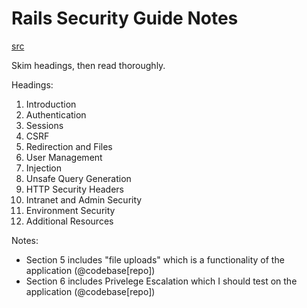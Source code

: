# Rails Security Guide Notes
[src](https://guides.rubyonrails.org/security.html)

Skim headings, then read thoroughly.

Headings:
1. Introduction
2. Authentication
3. Sessions
4. CSRF
5. Redirection and Files
6. User Management
7. Injection
8. Unsafe Query Generation
9. HTTP Security Headers
10. Intranet and Admin Security
11. Environment Security
12. Additional Resources

Notes: 
- Section 5 includes "file uploads" which is a functionality of the application (@codebase[repo])
- Section 6 includes Privelege Escalation which I should test on the application (@codebase[repo])


